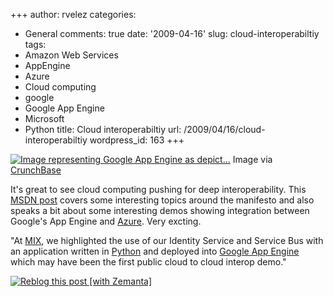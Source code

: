 +++
author: rvelez
categories:
- General
comments: true
date: '2009-04-16'
slug: cloud-interoperabiltiy
tags:
- Amazon Web Services
- AppEngine
- Azure
- Cloud computing
- google
- Google App Engine
- Microsoft
- Python
title: Cloud interoperabiltiy
url: /2009/04/16/cloud-interoperabiltiy
wordpress_id: 163
+++





[![Image representing Google App Engine as depict...](http://www.crunchbase.com/assets/images/resized/0001/6975/16975v2-max-250x250.jpg)](http://www.crunchbase.com/product/google-app-engine)
    Image via [CrunchBase](http://www.crunchbase.com/)





It's great to see cloud computing pushing for deep interoperability. This [MSDN post](http://blogs.msdn.com/stevemar/archive/2009/03/26/moving-toward-an-open-process-on-cloud-computing-interoperability.aspx) covers some interesting topics around the manifesto and also speaks a bit about some interesting demos showing integration between Google's App Engine and [Azure](http://www.microsoft.com/azure/default.mspx). Very excting.

"At [MIX](http://www.visitmix.com/), we highlighted the use of our Identity Service and Service Bus with an application written in [Python](http://www.python.org/) and deployed into [Google App Engine](http://code.google.com/appengine/) which may have been the first public cloud to cloud interop demo."


[![Reblog this post [with Zemanta]](http://img.zemanta.com/reblog_e.png?x-id=9310c06e-391f-4d41-b711-c1f4898ffee0)](http://reblog.zemanta.com/zemified/9310c06e-391f-4d41-b711-c1f4898ffee0/)
